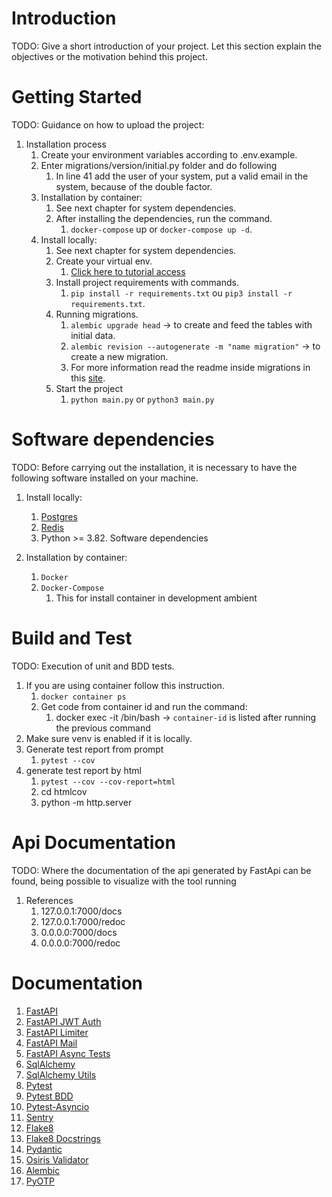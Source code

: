 # Introduction 
TODO: Give a short introduction of your project. Let this section explain the objectives or the motivation behind this project. 

# Getting Started
TODO: Guidance on how to upload the project:

1. Installation process
   1. Create your environment variables according to .env.example.
   2. Enter migrations/version/initial.py folder and do following
      1. In line 41 add the user of your system, put a valid email in the system, because of the double factor.
   3. Installation by container:
      1. See next chapter for system dependencies.
      2. After installing the dependencies, run the command.
         1. `docker-compose` up or `docker-compose up -d`.
   4. Install locally:
      1. See next chapter for system dependencies.
      2. Create your virtual env.
         1. [Click here to tutorial access ](https://blog.debugeverything.com/pt/ambientes-virtuais-com-python-virtualenv/)
      3. Install project requirements with commands.
         1. `pip install -r requirements.txt` ou `pip3 install -r requirements.txt`.
      4. Running migrations.
         1. `alembic upgrade head` -> to create and feed the tables with initial data.
         2. `alembic revision --autogenerate -m "name migration"` -> to create a new migration.
         3. For more information read the readme inside migrations in this [site](https://alembic.sqlalchemy.org/en/latest/tutorial.html).
      5. Start the project
         1. `python main.py` or `python3 main.py`
      
# Software dependencies
   TODO: Before carrying out the installation, it is necessary to have the following software installed on your machine.

   1. Install locally:
      1. [Postgres](https://www.postgresql.org/)
      2. [Redis](https://redis.io/)
      3. Python >= 3.82. Software dependencies 

   2. Installation by container:  
      1. `Docker`
      2. `Docker-Compose`
         1. This for install container in development ambient

# Build and Test
TODO: Execution of unit and BDD tests.

1. If you are using container follow this instruction.
   1. `docker container ps`
   2. Get code from container id and run the command:
      1. docker exec -it <container-id> /bin/bash -> 
      `container-id` is listed after running the previous command 
2. Make sure venv is enabled if it is locally.   
3. Generate test report from prompt
   1. `pytest --cov`
4. generate test report by html
   1. `pytest --cov --cov-report=html`
   2. cd htmlcov
   3. python -m http.server

# Api Documentation
TODO: Where the documentation of the api generated by FastApi
can be found, being possible to visualize with the tool running
   1. References
      1. 127.0.0.1:7000/docs 
      2. 127.0.0.1:7000/redoc
      3. 0.0.0.0:7000/docs
      4. 0.0.0.0:7000/redoc

# Documentation
1. [FastAPI](https://fastapi.tiangolo.com/pt/)
2. [FastAPI JWT Auth](https://indominusbyte.github.io/fastapi-jwt-auth/)
3. [FastAPI Limiter](https://pypi.org/project/fastapi-limiter/)
4. [FastAPI Mail](https://sabuhish.github.io/fastapi-mail/)
5. [FastAPI Async Tests](https://fastapi.tiangolo.com/advanced/async-tests/)
6. [SqlAlchemy](https://docs.sqlalchemy.org/en/14/orm/extensions/asyncio.html)
7. [SqlAlchemy Utils](https://sqlalchemy-utils.readthedocs.io/en/latest/)
8. [Pytest](https://docs.pytest.org/en/7.1.x/)
9. [Pytest BDD](https://pypi.org/project/pytest-bdd/)
10. [Pytest-Asyncio](https://github.com/pytest-dev/pytest-asyncio)
11. [Sentry](https://docs.sentry.io/platforms/python/)
12. [Flake8](https://pypi.org/project/flake8/)
13. [Flake8 Docstrings](https://pypi.org/project/flake8-docstrings/)
14. [Pydantic](https://pydantic-docs.helpmanual.io/)
15. [Osiris Validator](https://github.com/davidaug/osirisvalidator)
16. [Alembic](https://alembic.sqlalchemy.org/en/latest/)
17. [PyOTP](https://github.com/pyauth/pyotp)
